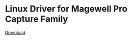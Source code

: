 # Linux Driver for Magewell Pro Capture Family

[Download](https://www.magewell.com/downloads/pro-capture#/driver/linux-x86)
